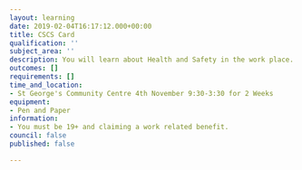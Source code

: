 ```yaml
---
layout: learning
date: 2019-02-04T16:17:12.000+00:00
title: CSCS Card
qualification: ''
subject_area: ''
description: You will learn about Health and Safety in the work place.
outcomes: []
requirements: []
time_and_location:
- St George's Community Centre 4th November 9:30-3:30 for 2 Weeks
equipment:
- Pen and Paper
information:
- You must be 19+ and claiming a work related benefit.
council: false
published: false

---
```

